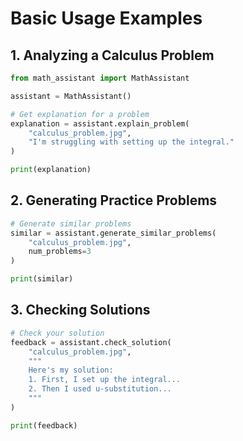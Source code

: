 # Basic Usage Examples

## 1. Analyzing a Calculus Problem

```python
from math_assistant import MathAssistant

assistant = MathAssistant()

# Get explanation for a problem
explanation = assistant.explain_problem(
    "calculus_problem.jpg",
    "I'm struggling with setting up the integral."
)

print(explanation)
```

## 2. Generating Practice Problems

```python
# Generate similar problems
similar = assistant.generate_similar_problems(
    "calculus_problem.jpg",
    num_problems=3
)

print(similar)
```

## 3. Checking Solutions

```python
# Check your solution
feedback = assistant.check_solution(
    "calculus_problem.jpg",
    """
    Here's my solution:
    1. First, I set up the integral...
    2. Then I used u-substitution...
    """
)

print(feedback)
```
